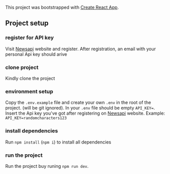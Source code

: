This project was bootstrapped with [Create React App](https://github.com/facebook/create-react-app).

## Project setup

### register for API key

Visit <a href="https://newsapi.org/docs/get-started" target="_blank" rel="noopener noreferrer">Newsapi</a> website and register. After registration, an email with your personal Api key should arive

### clone project

Kindly clone the project

### environment setup

Copy the `.env.example` file and create your own `.env` in the root of the project. (will be git ignored). In your `.env` file should be empty `API_KEY=`.
Insert the Api key you've got after registering on <a href="https://newsapi.org/docs/get-started" target="_blank" rel="noopener noreferrer">Newsapi</a> website. Example: `API_KEY=randomcharacters123`

### install dependencies

Run `npm install` (`npm i`) to install all dependencies

### run the project

Run the project buy runing `npm run dev`.
